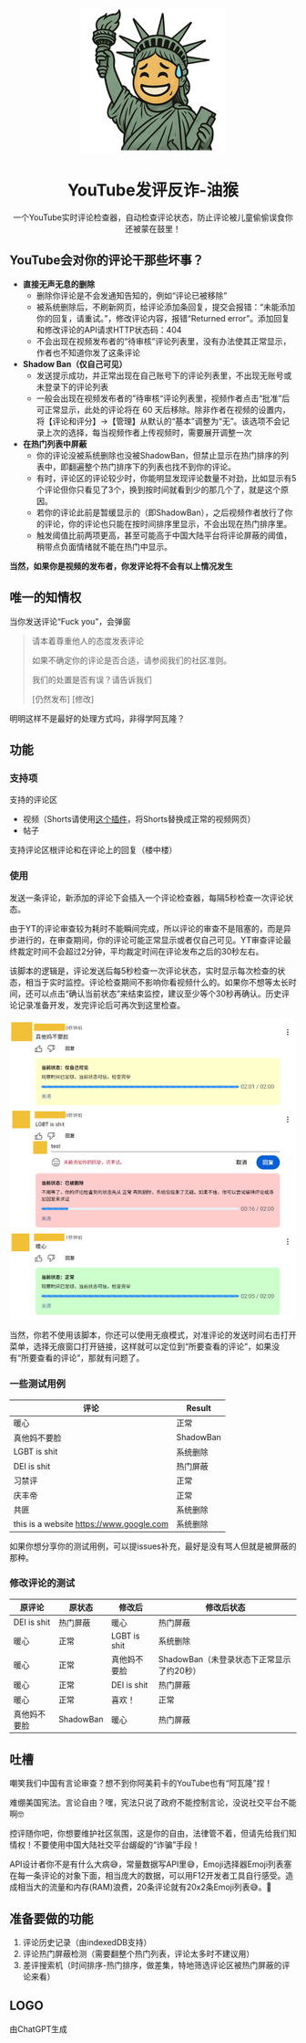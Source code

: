 <div align="center">
<img width="256" src="./logo/logo_white.webp" alt="logo">

# YouTube发评反诈-油猴

一个YouTube实时评论检查器，自动检查评论状态，防止评论被儿童偷偷误食你还被蒙在鼓里！

</div>

## YouTube会对你的评论干那些坏事？

- **直接无声无息的删除**
  - 删除你评论是不会发通知告知的，例如“评论已被移除”
  - 被系统删除后，不刷新网页，给评论添加条回复，提交会报错：“未能添加你的回复，请重试。”，修改评论内容，报错“Returned error”。添加回复和修改评论的API请求HTTP状态码：404
  - 不会出现在视频发布者的“待审核”评论列表里，没有办法使其正常显示，作者也不知道你发了这条评论
- **Shadow Ban（仅自己可见）**
  - 发送提示成功，并正常出现在自己账号下的评论列表里，不出现无账号或未登录下的评论列表
  - 一般会出现在视频发布者的”待审核“评论列表里，视频作者点击“批准”后可正常显示，此处的评论将在 60 天后移除。除非作者在视频的设置内，将【评论和评分】->【管理】从默认的“基本”调整为“无”。该选项不会记录上次的选择，每当视频作者上传视频时，需要展开调整一次
- **在热门列表中屏蔽**
  - 你的评论没被系统删除也没被ShadowBan，但禁止显示在热门排序的列表中，即翻遍整个热门排序下的列表也找不到你的评论。
  - 有时，评论区的评论较少时，你能明显发现评论数量不对劲，比如显示有5个评论但你只看见了3个，换到按时间就看到少的那几个了，就是这个原因。
  - 若你的评论此前是暂缓显示的（即ShadowBan），之后视频作者放行了你的评论，你的评论也只能在按时间排序里显示，不会出现在热门排序里。
  - 触发阈值比前两项更高，甚至可能高于中国大陆平台将评论屏蔽的阈值，稍带点负面情绪就不能在热门中显示。

**当然，如果你是视频的发布者，你发评论将不会有以上情况发生**

## 唯一的知情权

当你发送评论“Fuck you”，会弹窗

> 请本着尊重他人的态度发表评论
>
> 如果不确定你的评论是否合适，请参阅我们的社区准则。
>
> 我们的处置是否有误？请告诉我们
>
> [仍然发布]  [修改]

明明这样不是最好的处理方式吗，非得学阿瓦隆？

## 功能

### 支持项

支持的评论区

- 视频（Shorts请使用[这个插件](https://greasyfork.org/zh-CN/scripts/487271-better-youtube-shorts)，将Shorts替换成正常的视频网页）
- 帖子

支持评论区根评论和在评论上的回复（楼中楼）

### 使用

发送一条评论，新添加的评论下会插入一个评论检查器，每隔5秒检查一次评论状态。

由于YT的评论审查较为耗时不能瞬间完成，所以评论的审查不是阻塞的，而是异步进行的，在审查期间，你的评论可能正常显示或者仅自己可见。YT审查评论最终裁定时间不会超过2分钟，平均裁定时间在评论发布之后的30秒左右。

该脚本的逻辑是，评论发送后每5秒检查一次评论状态，实时显示每次检查的状态，相当于实时监控。评论检查期间不影响你看视频什么的。如果你不想等太长时间，还可以点击“确认当前状态”来结束监控，建议至少等个30秒再确认。历史评论记录准备开发，发完评论后可再次到这里检查。

![example](./pictures/example.png)

当然，你若不使用该脚本，你还可以使用无痕模式，对准评论的发送时间右击打开菜单，选择无痕窗口打开链接，这样就可以定位到“所要查看的评论”，如果没有“所要查看的评论”，那就有问题了。

### 一些测试用例


| 评论                                     | Result    |
| ---------------------------------------- | --------- |
| 暖心                                     | 正常      |
| 真他妈不要脸                             | ShadowBan |
| LGBT is shit                             | 系统删除  |
| DEI is shit                              | 热门屏蔽  |
| 习禁评                                   | 正常      |
| 庆丰帝                                   | 正常      |
| 共匪                                     | 系统删除  |
| this is a website https://www.google.com | 系统删除  |

如果你想分享你的测试用例，可以提issues补充，最好是没有骂人但就是被屏蔽的那种。

### 修改评论的测试

| 原评论       | 原状态    | 修改后       | 修改后状态                                |
| ------------ | --------- | ------------ | ----------------------------------------- |
| DEI is shit  | 热门屏蔽  | 暖心         | 热门屏蔽                                  |
| 暖心         | 正常      | LGBT is shit | 系统删除                                  |
| 暖心         | 正常      | 真他妈不要脸 | ShadowBan（未登录状态下正常显示了约20秒） |
| 暖心         | 正常      | DEI is shit  | 热门屏蔽                                  |
| 暖心         | 正常      | 喜欢！       | 正常                                      |
| 真他妈不要脸 | ShadowBan | 暖心         | 热门屏蔽                                  |

## 吐槽

嘲笑我们中国有言论审查？想不到你阿美莉卡的YouTube也有“阿瓦隆”捏！

难绷美国宪法。言论自由？嘿，宪法只说了政府不能控制言论，没说社交平台不能啊🤓

控评随你吧，你想要维护社区氛围，这是你的自由，法律管不着，但请先给我们知情权！不要使用中国大陆社交平台龌龊的“诈骗”手段！



API设计者你不是有什么大病😅，常量数据写API里😅，Emoji选择器Emoji列表塞在每一条评论的对象下面，相当庞大的数据，可以用F12开发者工具自行感受。造成相当大的流量和内存(RAM)浪费，20条评论就有20x2条Emoji列表😅。🤮

## 准备要做的功能

1. 评论历史记录（由indexedDB支持）
2. 评论热门屏蔽检测（需要翻整个热门列表，评论太多时不建议用）
3. 差评搜索机（时间排序-热门排序，做差集，特地筛选评论区被热门屏蔽的评论来看）

## LOGO

由ChatGPT生成